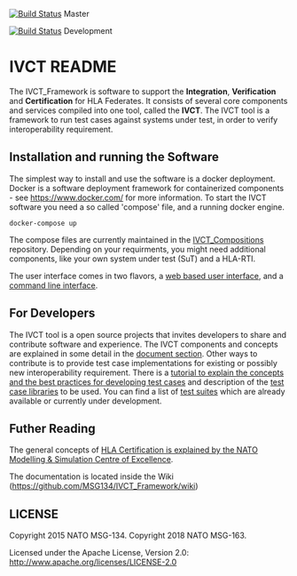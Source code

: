 [![Build Status](https://travis-ci.org/IVCTool/IVCT_Framework.svg?branch=master)](https://travis-ci.org/IVCTool/IVCT_Framework) Master

[![Build Status](https://travis-ci.org/IVCTool/IVCT_Framework.svg?branch=development)](https://travis-ci.org/IVCTool/IVCT_Framework) Development

# IVCT README

The IVCT_Framework is software to support the **Integration**, **Verification** and **Certification** for HLA Federates. It consists of several core components and services compiled into one tool, called  the **IVCT**. The IVCT tool is a framework to run test cases against systems under test, in order to verify interoperability requirement.

## Installation and running the Software

The simplest way to install and use the software is a docker deployment. Docker is a software deployment framework for containerized components - see https://www.docker.com/ for more information. To start the IVCT software you need a so called 'compose' file, and a running docker engine.

    docker-compose up

The compose files are currently maintained in the [IVCT_Compositions](https://github.com/IVCTool/IVCT_Compositions) repository. Depending on your requirments, you might need additional components, like your own system under test (SuT) and a HLA-RTI.

The user interface comes in two flavors, a [web based user interface](docs/Graphical-User-Interface.adoc), and a [command line interface](docs/commandlinetool.md).

## For Developers

The IVCT tool is a open source projects that invites developers to share and contribute software and experience. The IVCT components and concepts are explained in some detail in the [document section](docs/Home.adoc). Other ways to contribute is to provide test case implementations for existing or possibly new interoperability requirement. There is a [tutorial to explain the concepts and the best practices for developing test cases](https://github.com/IVCTool/TS_HelloWorld/wiki) and description of the [test case libraries](https://github.com/IVCTool/IVCT_Framework/wiki/TcDevelGuide) to be used. You can find a list of [test suites](docs/testsuite-overview.adoc) which are already  available or currently under development.

## Futher Reading

The general concepts of [HLA Certification is explained by the NATO Modelling & Simulation Centre of Excellence](https://www.mscoe.org/nato-hla-certification-home/).

The documentation is located inside the Wiki (https://github.com/MSG134/IVCT_Framework/wiki)

## LICENSE

Copyright 2015 NATO MSG-134.
Copyright 2018 NATO MSG-163.

Licensed under the Apache License, Version 2.0: http://www.apache.org/licenses/LICENSE-2.0
